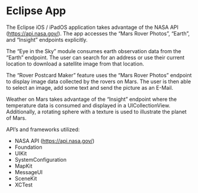 # Eclipse App

The Eclipse iOS / iPadOS application takes advantage of the NASA API (https://api.nasa.gov/). The app accesses the “Mars Rover Photos”, “Earth”, and “Insight” endpoints explicitly. 

The “Eye in the Sky” module consumes earth observation data from the “Earth” endpoint. The user can search for an address or use their current location to download a satellite image from that location.

The “Rover Postcard Maker” feature uses the “Mars Rover Photos” endpoint to display image data collected by the rovers on Mars. The user is then able to select an image, add some text and send the picture as an E-Mail. 

Weather on Mars takes advantage of the “Insight” endpoint where the temperature data is consumed and displayed in a UICollectionView. Additionally, a rotating sphere with a texture is used to illustrate the planet of Mars.


API’s and frameworks utilized:

* NASA API (https://api.nasa.gov/)
* Foundation
* UIKit
* SystemConfiguration
* MapKit
* MessageUI
* SceneKit
* XCTest 